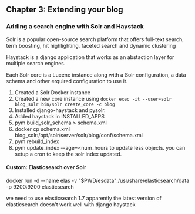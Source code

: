## Chapter 3: Extending your blog


### Adding a search engine with Solr and Haystack

Solr is a popular open-source search platform that offers full-text search, term boosting, hit highlighting, faceted search and dynamic clustering


Haystack is a django application that works as an abstaction layer for multiple search engines.


Each Solr core is a Lucene instance along with a Solr configuration, a data schema and other erquired configuration to use it.


1. Created a Solr Docker instance
2. Created a new core instance using `docker exec -it --user=solr blog_solr bin/solr create_core -c blog`
3. Installed django-haystack and pysolr.
4. Added haystack in INSTALLED_APPS
5. pym build_solr_schema > schema.xml
6. docker cp schema.xml blog_solr:/opt/solr/server/solr/blog/conf/schema.xml
7. pym rebuild_index
8. pym update_index --age=<num_hours to update less objects. you can setup a cron to keep the solr index updated.



#### Custom: Elasticsearch over Solr

docker run -d --name elas -v "$PWD/esdata":/usr/share/elasticsearch/data -p 9200:9200 elasticsearch

we need to use elasticsearch 1.7 apparently the latest version of elasticsearch doesn't work well with django haystack


